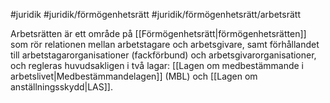 #juridik #juridik/förmögenhetsrätt #juridik/förmögenhetsrätt/arbetsrätt

Arbetsrätten är ett område på [[Förmögenhetsrätt|förmögenhetsrätten]] som rör relationen mellan arbetstagare och arbetsgivare, samt förhållandet till arbetstagarorganisationer (fackförbund) och arbetsgivarorganisationer, och regleras huvudsakligen i två lagar: [[Lagen om medbestämmande i arbetslivet|Medbestämmandelagen]] (MBL) och [[Lagen om anställningsskydd|LAS]].